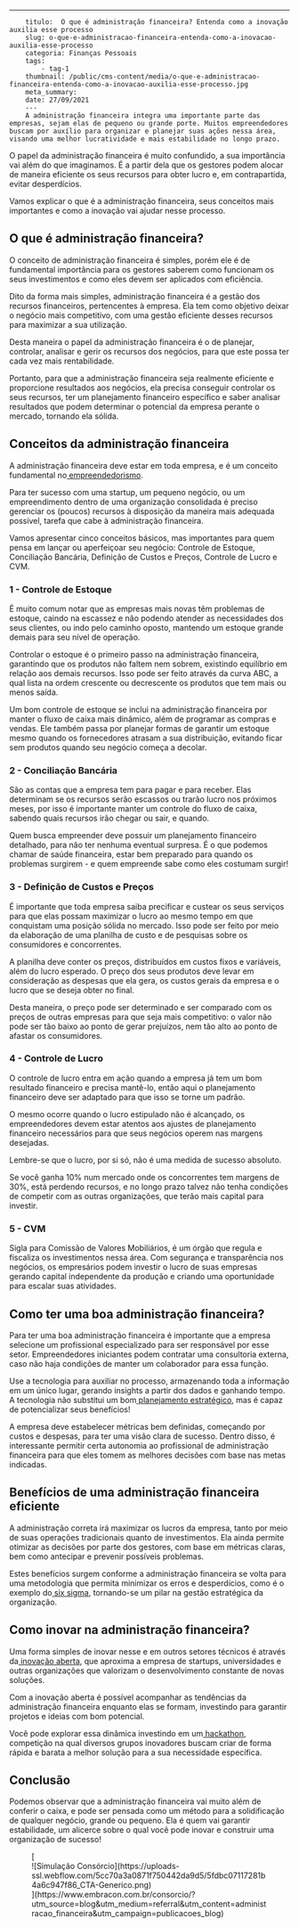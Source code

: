 ---
        titulo:  O que é administração financeira? Entenda como a inovação auxilia esse processo
        slug: o-que-e-administracao-financeira-entenda-como-a-inovacao-auxilia-esse-processo
        categoria: Finanças Pessoais
        tags:
            - tag-1
        thumbnail: /public/cms-content/media/o-que-e-administracao-financeira-entenda-como-a-inovacao-auxilia-esse-processo.jpg
        meta_summary: 
        date: 27/09/2021
        ---
        A administração financeira integra uma importante parte das empresas, sejam elas de pequeno ou grande porte. Muitos empreendedores buscam por auxílio para organizar e planejar suas ações nessa área, visando uma melhor lucratividade e mais estabilidade no longo prazo.

O papel da administração financeira é muito confundido, a sua importância vai além do que imaginamos. É a partir dela que os gestores podem alocar de maneira eficiente os seus recursos para obter lucro e, em contrapartida, evitar desperdícios.

Vamos explicar o que é a administração financeira, seus conceitos mais importantes e como a inovação vai ajudar nesse processo.

**O que é administração financeira?**
-------------------------------------

O conceito de administração financeira é simples, porém ele é de fundamental importância para os gestores saberem como funcionam os seus investimentos e como eles devem ser aplicados com eficiência.

Dito da forma mais simples, administração financeira é a gestão dos recursos financeiros, pertencentes à empresa. Ela tem como objetivo deixar o negócio mais competitivo, com uma gestão eficiente desses recursos para maximizar a sua utilização.

Desta maneira o papel da administração financeira é o de planejar, controlar, analisar e gerir os recursos dos negócios, para que este possa ter cada vez mais rentabilidade.

Portanto, para que a administração financeira seja realmente eficiente e proporcione resultados aos negócios, ela precisa conseguir controlar os seus recursos, ter um planejamento financeiro específico e saber analisar resultados que podem determinar o potencial da empresa perante o mercado, tornando ela sólida.

**Conceitos da administração financeira**
-----------------------------------------

A administração financeira deve estar em toda empresa, e é um conceito fundamental no[ empreendedorismo](https://blog.aevo.com.br/empreendedorismo).

Para ter sucesso com uma startup, um pequeno negócio, ou um empreendimento dentro de uma organização consolidada é preciso gerenciar os (poucos) recursos à disposição da maneira mais adequada possível, tarefa que cabe à administração financeira.

Vamos apresentar cinco conceitos básicos, mas importantes para quem pensa em lançar ou aperfeiçoar seu negócio: Controle de Estoque, Conciliação Bancária, Definição de Custos e Preços, Controle de Lucro e CVM.

### **1 - Controle de Estoque**

É muito comum notar que as empresas mais novas têm problemas de estoque, caindo na escassez e não podendo atender as necessidades dos seus clientes, ou indo pelo caminho oposto, mantendo um estoque grande demais para seu nível de operação.

Controlar o estoque é o primeiro passo na administração financeira, garantindo que os produtos não faltem nem sobrem, existindo equilíbrio em relação aos demais recursos. Isso pode ser feito através da curva ABC, a qual lista na ordem crescente ou decrescente os produtos que tem mais ou menos saída.

Um bom controle de estoque se inclui na administração financeira por manter o fluxo de caixa mais dinâmico, além de programar as compras e vendas. Ele também passa por planejar formas de garantir um estoque mesmo quando os fornecedores atrasam a sua distribuição, evitando ficar sem produtos quando seu negócio começa a decolar.

### **2 - Conciliação Bancária**

São as contas que a empresa tem para pagar e para receber. Elas determinam se os recursos serão escassos ou trarão lucro nos próximos meses, por isso é importante manter um controle do fluxo de caixa, sabendo quais recursos irão chegar ou sair, e quando.

Quem busca empreender deve possuir um planejamento financeiro detalhado, para não ter nenhuma eventual surpresa. É o que podemos chamar de saúde financeira, estar bem preparado para quando os problemas surgirem - e quem empreende sabe como eles costumam surgir!

### **3 - Definição de Custos e Preços**

É importante que toda empresa saiba precificar e custear os seus serviços para que elas possam maximizar o lucro ao mesmo tempo em que conquistam uma posição sólida no mercado. Isso pode ser feito por meio da elaboração de uma planilha de custo e de pesquisas sobre os consumidores e concorrentes.

A planilha deve conter os preços, distribuídos em custos fixos e variáveis, além do lucro esperado. O preço dos seus produtos deve levar em consideração as despesas que ela gera, os custos gerais da empresa e o lucro que se deseja obter no final.

Desta maneira, o preço pode ser determinado e ser comparado com os preços de outras empresas para que seja mais competitivo: o valor não pode ser tão baixo ao ponto de gerar prejuízos, nem tão alto ao ponto de afastar os consumidores.

### **4 - Controle de Lucro**

O controle de lucro entra em ação quando a empresa já tem um bom resultado financeiro e precisa mantê-lo, então aqui o planejamento financeiro deve ser adaptado para que isso se torne um padrão.

O mesmo ocorre quando o lucro estipulado não é alcançado, os empreendedores devem estar atentos aos ajustes de planejamento financeiro necessários para que seus negócios operem nas margens desejadas.

Lembre-se que o lucro, por si só, não é uma medida de sucesso absoluto.

Se você ganha 10% num mercado onde os concorrentes tem margens de 30%, está perdendo recursos, e no longo prazo talvez não tenha condições de competir com as outras organizações, que terão mais capital para investir.

### **5 - CVM**

Sigla para Comissão de Valores Mobiliários, é um órgão que regula e fiscaliza os investimentos nessa área. Com segurança e transparência nos negócios, os empresários podem investir o lucro de suas empresas gerando capital independente da produção e criando uma oportunidade para escalar suas atividades.

**Como ter uma boa administração financeira?**
----------------------------------------------

Para ter uma boa administração financeira é importante que a empresa selecione um profissional especializado para ser responsável por esse setor. Empreendedores iniciantes podem contratar uma consultoria externa, caso não haja condições de manter um colaborador para essa função.

Use a tecnologia para auxiliar no processo, armazenando toda a informação em um único lugar, gerando insights a partir dos dados e ganhando tempo. A tecnologia não substitui um bom[ planejamento estratégico](https://blog.aevo.com.br/planejamento-estrategico), mas é capaz de potencializar seus benefícios!

A empresa deve estabelecer métricas bem definidas, começando por custos e despesas, para ter uma visão clara de sucesso. Dentro disso, é interessante permitir certa autonomia ao profissional de administração financeira para que eles tomem as melhores decisões com base nas metas indicadas.

**Benefícios de uma administração financeira eficiente**
--------------------------------------------------------

A administração correta irá maximizar os lucros da empresa, tanto por meio de suas operações tradicionais quanto de investimentos. Ela ainda permite otimizar as decisões por parte dos gestores, com base em métricas claras, bem como antecipar e prevenir possíveis problemas.

Estes benefícios surgem conforme a administração financeira se volta para uma metodologia que permita minimizar os erros e desperdícios, como é o exemplo do[ six sigma](https://blog.aevo.com.br/six-sigma), tornando-se um pilar na gestão estratégica da organização.

**Como inovar na administração financeira?**
--------------------------------------------

Uma forma simples de inovar nesse e em outros setores técnicos é através da[ inovação aberta](https://blog.aevo.com.br/inovacao-aberta-0/), que aproxima a empresa de startups, universidades e outras organizações que valorizam o desenvolvimento constante de novas soluções.

Com a inovação aberta é possível acompanhar as tendências da administração financeira enquanto elas se formam, investindo para garantir projetos e ideias com bom potencial.

Você pode explorar essa dinâmica investindo em um[ hackathon](https://blog.aevo.com.br/hackathon), competição na qual diversos grupos inovadores buscam criar de forma rápida e barata a melhor solução para a sua necessidade específica.

**Conclusão**
-------------

Podemos observar que a administração financeira vai muito além de conferir o caixa, e pode ser pensada como um método para a solidificação de qualquer negócio, grande ou pequeno. Ela é quem vai garantir estabilidade, um alicerce sobre o qual você pode inovar e construir uma organização de sucesso!

<figure class="w-richtext-figure-type-image w-richtext-align-center">[<div>![Simulação Consórcio](https://uploads-ssl.webflow.com/5cc70a3a0871f750442da9d5/5fdbc07117281b4a6c947f86_CTA-Generico.png)</div>](https://www.embracon.com.br/consorcio/?utm_source=blog&utm_medium=referral&utm_content=administracao_financeira&utm_campaign=publicacoes_blog)</figure>
        